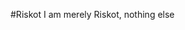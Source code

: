 #Riskot
I am merely Riskot, nothing else

<!---
riskot/riskot is a ✨ special ✨ repository because its `README.md` (this file) appears on your GitHub profile.
You can click the Preview link to take a look at your changes.
--->
